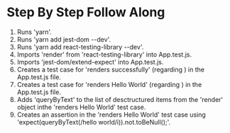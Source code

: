 # Step By Step Follow Along

1) Runs 'yarn'.
2) Runs 'yarn add jest-dom --dev'.
3) Runs 'yarn add react-testing-library --dev'.
4) Imports 'render' from 'react-testing-library' into App.test.js.
5) Imports 'jest-dom/extend-expect' into App.test.js.
6) Creates a test case for 'renders successfully' (regarding <App />) in the App.test.js file.
7) Creates a test case for 'renders Hello World' (regarding <App />) in the App.test.js file.
8) Adds 'queryByText' to the list of desctructured items from the 'render' object inthe 'renders Hello World' test case.
9) Creates an assertion in the 'renders Hello World' test case using 'expect(queryByText(/hello world/i)).not.toBeNull();'.